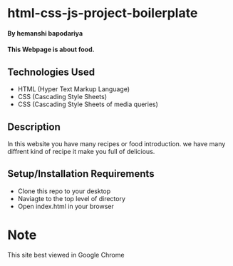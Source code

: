 # html-css-js-project-boilerplate

#### By hemanshi bapodariya

#### This Webpage is about food.

## Technologies Used
    

* HTML (Hyper Text Markup Language)
* CSS (Cascading Style Sheets)
* CSS (Cascading Style Sheets of media queries)

## Description
 In this website you have many recipes or food introduction. we have many diffrent kind of recipe it make you full of delicious.
 
## Setup/Installation Requirements

* Clone this repo to your desktop
* Naviagte to the top level of directory
* Open index.html in your browser

# Note 
This site best viewed in Google Chrome
